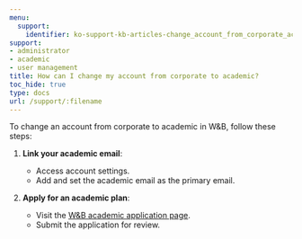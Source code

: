 ```yaml
---
menu:
  support:
    identifier: ko-support-kb-articles-change_account_from_corporate_academic
support:
- administrator
- academic
- user management
title: How can I change my account from corporate to academic?
toc_hide: true
type: docs
url: /support/:filename
---
```


To change an account from corporate to academic in W&B, follow these steps:

1. **Link your academic email**:
   - Access account settings.
   - Add and set the academic email as the primary email.

2. **Apply for an academic plan**:
   - Visit the [W&B academic application page](https://wandb.ai/academic_application).
   - Submit the application for review.